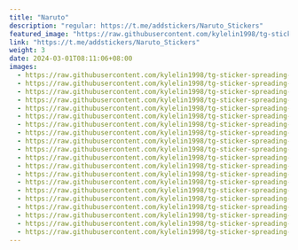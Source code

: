 ```yaml
---
title: "Naruto"
description: "regular: https://t.me/addstickers/Naruto_Stickers"
featured_image: "https://raw.githubusercontent.com/kylelin1998/tg-sticker-spreading-worldwide-images/main/img/ebe890a5-545e-4a39-805c-23011c2516ca.jpg"
link: "https://t.me/addstickers/Naruto_Stickers"
weight: 3
date: 2024-03-01T08:11:06+08:00
images:
  - https://raw.githubusercontent.com/kylelin1998/tg-sticker-spreading-worldwide-images/main/img/ebe890a5-545e-4a39-805c-23011c2516ca.jpg
  - https://raw.githubusercontent.com/kylelin1998/tg-sticker-spreading-worldwide-images/main/img/1769879b-f595-4525-8d35-c3e067aae7aa.jpg
  - https://raw.githubusercontent.com/kylelin1998/tg-sticker-spreading-worldwide-images/main/img/a8c03aa1-4ebb-4cc0-b69e-c65c4cc2e081.jpg
  - https://raw.githubusercontent.com/kylelin1998/tg-sticker-spreading-worldwide-images/main/img/a5cc8b75-ed4d-4b21-b66f-f30c244d5fd4.jpg
  - https://raw.githubusercontent.com/kylelin1998/tg-sticker-spreading-worldwide-images/main/img/d6dfa9c6-bf6a-4dfe-bc6a-5af8b0209e6b.jpg
  - https://raw.githubusercontent.com/kylelin1998/tg-sticker-spreading-worldwide-images/main/img/5ddce477-c97d-4265-af44-776e78aeb1cc.jpg
  - https://raw.githubusercontent.com/kylelin1998/tg-sticker-spreading-worldwide-images/main/img/39a75c54-8905-483e-a3be-c398a872da95.jpg
  - https://raw.githubusercontent.com/kylelin1998/tg-sticker-spreading-worldwide-images/main/img/04fd55a7-59c2-4b38-a382-e9c8847e5cf2.jpg
  - https://raw.githubusercontent.com/kylelin1998/tg-sticker-spreading-worldwide-images/main/img/e252095a-238a-4930-b846-c36c70eefda2.jpg
  - https://raw.githubusercontent.com/kylelin1998/tg-sticker-spreading-worldwide-images/main/img/19ff108e-d721-4a52-acc1-313bf02e4986.jpg
  - https://raw.githubusercontent.com/kylelin1998/tg-sticker-spreading-worldwide-images/main/img/0fd04318-0fc2-4fc4-9235-9b6f4723a608.jpg
  - https://raw.githubusercontent.com/kylelin1998/tg-sticker-spreading-worldwide-images/main/img/aead92e7-fbca-48c4-aae5-80f1d495840e.jpg
  - https://raw.githubusercontent.com/kylelin1998/tg-sticker-spreading-worldwide-images/main/img/ccebc638-46d1-4f9f-8e33-779d48622032.jpg
  - https://raw.githubusercontent.com/kylelin1998/tg-sticker-spreading-worldwide-images/main/img/ab4c4833-a86f-465a-9259-56d56f31f51a.jpg
  - https://raw.githubusercontent.com/kylelin1998/tg-sticker-spreading-worldwide-images/main/img/e256dc59-05f3-4943-94e8-b1e4ecc2d445.jpg
  - https://raw.githubusercontent.com/kylelin1998/tg-sticker-spreading-worldwide-images/main/img/13438ef6-1218-4b48-b037-afd431604595.jpg
  - https://raw.githubusercontent.com/kylelin1998/tg-sticker-spreading-worldwide-images/main/img/48052333-d2d3-4dbb-bb71-8ca93a1fe56f.jpg
  - https://raw.githubusercontent.com/kylelin1998/tg-sticker-spreading-worldwide-images/main/img/26f42d77-c7c1-4e6a-8c1a-f369de8bcc85.jpg
  - https://raw.githubusercontent.com/kylelin1998/tg-sticker-spreading-worldwide-images/main/img/460a2b93-d9f5-4cc8-8fb9-b4405640e0d0.jpg
  - https://raw.githubusercontent.com/kylelin1998/tg-sticker-spreading-worldwide-images/main/img/85c11c0c-499b-4064-8d12-b82b6241f6ac.jpg
---
```

